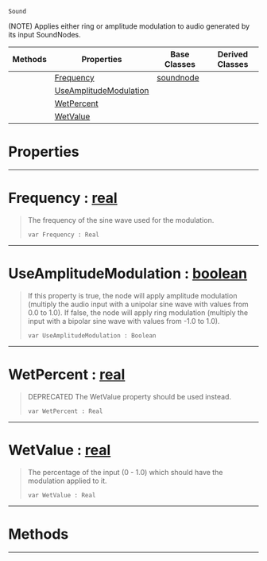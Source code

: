 `Sound`

(NOTE) Applies either ring or amplitude modulation to audio generated by its input SoundNodes.

|Methods|Properties|Base Classes|Derived Classes|
|---|---|---|---|
| |[ Frequency](https://github.com/zeroengineteam/ZeroDocs/code_reference/class_reference/modulationnode.markdown#frequency-zero-engine-do)|[soundnode](https://github.com/zeroengineteam/ZeroDocs/code_reference/class_reference/soundnode.markdown)| |
| |[ UseAmplitudeModulation](https://github.com/zeroengineteam/ZeroDocs/code_reference/class_reference/modulationnode.markdown#useamplitudemodulation-z)| | |
| |[ WetPercent](https://github.com/zeroengineteam/ZeroDocs/code_reference/class_reference/modulationnode.markdown#wetpercent-zero-engine-d)| | |
| |[ WetValue](https://github.com/zeroengineteam/ZeroDocs/code_reference/class_reference/modulationnode.markdown#wetvalue-zero-engine-doc)| | |


 #  Properties


---  
 #  Frequency : [real](https://github.com/zeroengineteam/ZeroDocs/code_reference/zilch_base_types/real.markdown)

> The frequency of the sine wave used for the modulation.
> ``` lang=cpp, name=Zilch
> var Frequency : Real


---  
 #  UseAmplitudeModulation : [boolean](https://github.com/zeroengineteam/ZeroDocs/code_reference/zilch_base_types/boolean.markdown)

> If this property is true, the node will apply amplitude modulation (multiply the audio input with a unipolar sine wave with values from 0.0 to 1.0). If false, the node will apply ring modulation (multiply the input with a bipolar sine wave with values from -1.0 to 1.0).
> ``` lang=cpp, name=Zilch
> var UseAmplitudeModulation : Boolean


---  
 #  WetPercent : [real](https://github.com/zeroengineteam/ZeroDocs/code_reference/zilch_base_types/real.markdown)

> DEPRECATED The WetValue property should be used instead.
> ``` lang=cpp, name=Zilch
> var WetPercent : Real


---  
 #  WetValue : [real](https://github.com/zeroengineteam/ZeroDocs/code_reference/zilch_base_types/real.markdown)

> The percentage of the input (0 - 1.0) which should have the modulation applied to it.
> ``` lang=cpp, name=Zilch
> var WetValue : Real


---  
 #  Methods


---  
 

 